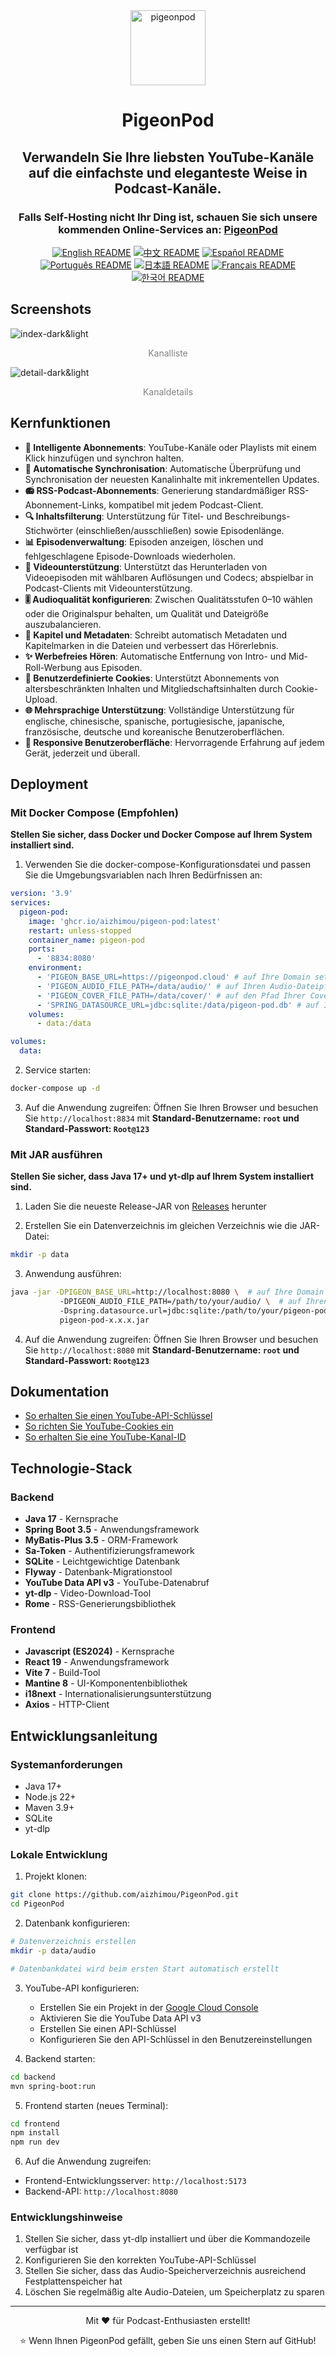 <div align="center">
  <img src="../../frontend/src/assets/pigeonpod.svg" alt="pigeonpod" width="120" />
  <h1>PigeonPod</h1>
  <h2>Verwandeln Sie Ihre liebsten YouTube-Kanäle auf die einfachste und eleganteste Weise in Podcast-Kanäle.</h2>
  <h3>Falls Self-Hosting nicht Ihr Ding ist, schauen Sie sich unsere kommenden Online-Services an:
    <a target="_blank" href="https://pigeonpod.cloud/">PigeonPod</a>
  </h3>
</div>

<div align="center">
  
  [![English README](https://img.shields.io/badge/README-English-blue)](../../README.md) [![中文 README](https://img.shields.io/badge/README-%E4%B8%AD%E6%96%87-red)](README-ZH.md) [![Español README](https://img.shields.io/badge/README-Español-orange)](README-ES.md) [![Português README](https://img.shields.io/badge/README-Português-green)](README-PT.md) [![日本語 README](https://img.shields.io/badge/README-日本語-blue)](README-JA.md) [![Français README](https://img.shields.io/badge/README-Français-purple)](README-FR.md) [![한국어 README](https://img.shields.io/badge/README-한국어-pink)](README-KO.md)
</div>


## Screenshots

![index-dark&light](../assets/screenshots/index-dark&light.png)
<div align="center">
  <p style="color: gray">Kanalliste</p>
</div>

![detail-dark&light](../assets/screenshots/detail-dark&light.png)
<div align="center">
  <p style="color: gray">Kanaldetails</p>
</div>

## Kernfunktionen

- **🎯 Intelligente Abonnements**: YouTube-Kanäle oder Playlists mit einem Klick hinzufügen und synchron halten.
- **🤖 Automatische Synchronisation**: Automatische Überprüfung und Synchronisation der neuesten Kanalinhalte mit inkrementellen Updates.
- **📻 RSS-Podcast-Abonnements**: Generierung standardmäßiger RSS-Abonnement-Links, kompatibel mit jedem Podcast-Client.
- **🔍 Inhaltsfilterung**: Unterstützung für Titel- und Beschreibungs-Stichwörter (einschließen/ausschließen) sowie Episodenlänge.
- **📊 Episodenverwaltung**: Episoden anzeigen, löschen und fehlgeschlagene Episode-Downloads wiederholen.
- **🎦 Videounterstützung**: Unterstützt das Herunterladen von Videoepisoden mit wählbaren Auflösungen und Codecs; abspielbar in Podcast-Clients mit Videounterstützung.
- **🎚 Audioqualität konfigurieren**: Zwischen Qualitätsstufen 0–10 wählen oder die Originalspur behalten, um Qualität und Dateigröße auszubalancieren.
- **💽 Kapitel und Metadaten**: Schreibt automatisch Metadaten und Kapitelmarken in die Dateien und verbessert das Hörerlebnis.
- **✨ Werbefreies Hören**: Automatische Entfernung von Intro- und Mid-Roll-Werbung aus Episoden.
- **🍪 Benutzerdefinierte Cookies**: Unterstützt Abonnements von altersbeschränkten Inhalten und Mitgliedschaftsinhalten durch Cookie-Upload.
- **🌐 Mehrsprachige Unterstützung**: Vollständige Unterstützung für englische, chinesische, spanische, portugiesische, japanische, französische, deutsche und koreanische Benutzeroberflächen.
- **📱 Responsive Benutzeroberfläche**: Hervorragende Erfahrung auf jedem Gerät, jederzeit und überall.

## Deployment

### Mit Docker Compose (Empfohlen)

**Stellen Sie sicher, dass Docker und Docker Compose auf Ihrem System installiert sind.**

1. Verwenden Sie die docker-compose-Konfigurationsdatei und passen Sie die Umgebungsvariablen nach Ihren Bedürfnissen an:
```yml
version: '3.9'
services:
  pigeon-pod:
    image: 'ghcr.io/aizhimou/pigeon-pod:latest' 
    restart: unless-stopped
    container_name: pigeon-pod
    ports:
      - '8834:8080'
    environment:
      - 'PIGEON_BASE_URL=https://pigeonpod.cloud' # auf Ihre Domain setzen
      - 'PIGEON_AUDIO_FILE_PATH=/data/audio/' # auf Ihren Audio-Dateipfad setzen
      - 'PIGEON_COVER_FILE_PATH=/data/cover/' # auf den Pfad Ihrer Cover-Datei einstellen
      - 'SPRING_DATASOURCE_URL=jdbc:sqlite:/data/pigeon-pod.db' # auf Ihren Datenbankpfad setzen
    volumes:
      - data:/data

volumes:
  data:
```

2. Service starten:
```bash
docker-compose up -d
```

3. Auf die Anwendung zugreifen:
Öffnen Sie Ihren Browser und besuchen Sie `http://localhost:8834` mit **Standard-Benutzername: `root` und Standard-Passwort: `Root@123`**

### Mit JAR ausführen

**Stellen Sie sicher, dass Java 17+ und yt-dlp auf Ihrem System installiert sind.**

1. Laden Sie die neueste Release-JAR von [Releases](https://github.com/aizhimou/pigeon-pod/releases) herunter

2. Erstellen Sie ein Datenverzeichnis im gleichen Verzeichnis wie die JAR-Datei:
```bash
mkdir -p data
```

3. Anwendung ausführen:
```bash
java -jar -DPIGEON_BASE_URL=http://localhost:8080 \  # auf Ihre Domain setzen
           -DPIGEON_AUDIO_FILE_PATH=/path/to/your/audio/ \  # auf Ihren Audio-Dateipfad setzen
           -Dspring.datasource.url=jdbc:sqlite:/path/to/your/pigeon-pod.db \  # auf Ihren Datenbankpfad setzen
           pigeon-pod-x.x.x.jar
```

4. Auf die Anwendung zugreifen:
Öffnen Sie Ihren Browser und besuchen Sie `http://localhost:8080` mit **Standard-Benutzername: `root` und Standard-Passwort: `Root@123`**

## Dokumentation

- [So erhalten Sie einen YouTube-API-Schlüssel](../how-to-get-youtube-api-key/how-to-get-youtube-api-key-en.md)
- [So richten Sie YouTube-Cookies ein](../youtube-cookie-setup/youtube-cookie-setup-en.md)
- [So erhalten Sie eine YouTube-Kanal-ID](../how-to-get-youtube-channel-id/how-to-get-youtube-channel-id-en.md)

## Technologie-Stack

### Backend
- **Java 17** - Kernsprache
- **Spring Boot 3.5** - Anwendungsframework
- **MyBatis-Plus 3.5** - ORM-Framework
- **Sa-Token** - Authentifizierungsframework
- **SQLite** - Leichtgewichtige Datenbank
- **Flyway** - Datenbank-Migrationstool
- **YouTube Data API v3** - YouTube-Datenabruf
- **yt-dlp** - Video-Download-Tool
- **Rome** - RSS-Generierungsbibliothek

### Frontend
- **Javascript (ES2024)** - Kernsprache
- **React 19** - Anwendungsframework
- **Vite 7** - Build-Tool
- **Mantine 8** - UI-Komponentenbibliothek
- **i18next** - Internationalisierungsunterstützung
- **Axios** - HTTP-Client

## Entwicklungsanleitung

### Systemanforderungen
- Java 17+
- Node.js 22+
- Maven 3.9+
- SQLite
- yt-dlp

### Lokale Entwicklung

1. Projekt klonen:
```bash
git clone https://github.com/aizhimou/PigeonPod.git
cd PigeonPod
```

2. Datenbank konfigurieren:
```bash
# Datenverzeichnis erstellen
mkdir -p data/audio

# Datenbankdatei wird beim ersten Start automatisch erstellt
```

3. YouTube-API konfigurieren:
   - Erstellen Sie ein Projekt in der [Google Cloud Console](https://console.cloud.google.com/)
   - Aktivieren Sie die YouTube Data API v3
   - Erstellen Sie einen API-Schlüssel
   - Konfigurieren Sie den API-Schlüssel in den Benutzereinstellungen

4. Backend starten:
```bash
cd backend
mvn spring-boot:run
```

5. Frontend starten (neues Terminal):
```bash
cd frontend
npm install
npm run dev
```

6. Auf die Anwendung zugreifen:
- Frontend-Entwicklungsserver: `http://localhost:5173`
- Backend-API: `http://localhost:8080`

### Entwicklungshinweise
1. Stellen Sie sicher, dass yt-dlp installiert und über die Kommandozeile verfügbar ist
2. Konfigurieren Sie den korrekten YouTube-API-Schlüssel
3. Stellen Sie sicher, dass das Audio-Speicherverzeichnis ausreichend Festplattenspeicher hat
4. Löschen Sie regelmäßig alte Audio-Dateien, um Speicherplatz zu sparen

---

<div align="center">
  <p>Mit ❤️ für Podcast-Enthusiasten erstellt!</p>
  <p>⭐ Wenn Ihnen PigeonPod gefällt, geben Sie uns einen Stern auf GitHub!</p>
</div>
